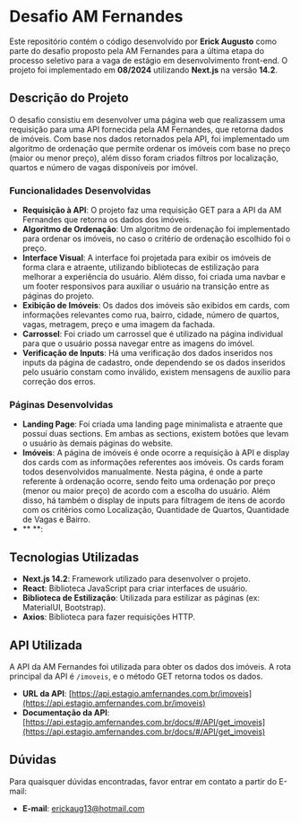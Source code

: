 # Desafio AM Fernandes

Este repositório contém o código desenvolvido por **Erick Augusto** como parte do desafio proposto pela AM Fernandes para a última etapa do processo seletivo para a vaga de estágio em desenvolvimento front-end. O projeto foi implementado em **08/2024** utilizando **Next.js** na versão **14.2**.

## Descrição do Projeto

O desafio consistiu em desenvolver uma página web que realizassem uma requisição para uma API fornecida pela AM Fernandes, que retorna dados de imóveis. Com base nos dados retornados pela API, foi implementado um algoritmo de ordenação que permite ordenar os imóveis com base no preço (maior ou menor preço), além disso foram criados filtros por localização, quartos e número de vagas disponíveis por imóvel.

### Funcionalidades Desenvolvidas

- **Requisição à API**: O projeto faz uma requisição GET para a API da AM Fernandes que retorna os dados dos imóveis.
- **Algoritmo de Ordenação**: Um algoritmo de ordenação foi implementado para ordenar os imóveis, no caso o critério de ordenação escolhido foi o preço.
- **Interface Visual**: A interface foi projetada para exibir os imóveis de forma clara e atraente, utilizando bibliotecas de estilização para melhorar a experiência do usuário. Além disso, foi criada uma navbar e um footer responsivos para auxiliar o usuário na transição entre as páginas do projeto.  
- **Exibição de Imóveis**: Os dados dos imóveis são exibidos em cards, com informações relevantes como rua, bairro, cidade, número de quartos, vagas, metragem, preço e uma imagem da fachada.
- **Carrossel**: Foi criado um carrossel que é utilizado na página individual para que o usuário possa navegar entre as imagens do imóvel.
- **Verificação de Inputs**: Há uma verificação dos dados inseridos nos inputs da página de cadastro, onde dependendo se os dados inseridos pelo usuário constam como inválido, existem mensagens de auxílio para correção dos erros.

### Páginas Desenvolvidas

- **Landing Page**: Foi criada uma landing page minimalista e atraente que possuí duas sections. Em ambas as sections, existem botões que levam o usuário às demais páginas do website.
- **Imóveis**: A página de imóveis é onde ocorre a requisição à API e display dos cards com as informações referentes aos imóveis. Os cards foram todos desenvolvidos manualmente. Nesta página, é onde a parte referente à ordenação ocorre, sendo feito uma ordenação por preço (menor ou maior preço) de acordo com a escolha do usuário. Além disso, há também o display de inputs para filtragem de itens de acordo com os critérios como Localização, Quantidade de Quartos, Quantidade de Vagas e Bairro.
- ** **:

## Tecnologias Utilizadas

- **Next.js 14.2**: Framework utilizado para desenvolver o projeto.
- **React**: Biblioteca JavaScript para criar interfaces de usuário.
- **Biblioteca de Estilização**: Utilizada para estilizar as páginas (ex: MaterialUI, Bootstrap).
- **Axios**: Biblioteca para fazer requisições HTTP.

## API Utilizada

A API da AM Fernandes foi utilizada para obter os dados dos imóveis. A rota principal da API é `/imoveis`, e o método GET retorna todos os dados.

- **URL da API**: [https://api.estagio.amfernandes.com.br/imoveis](https://api.estagio.amfernandes.com.br/imoveis)
- **Documentação da API**: [https://api.estagio.amfernandes.com.br/docs/#/API/get_imoveis](https://api.estagio.amfernandes.com.br/docs/#/API/get_imoveis)

## Dúvidas

Para quaisquer dúvidas encontradas, favor entrar em contato a partir do E-mail: 

- **E-mail**: erickaug13@hotmail.com
